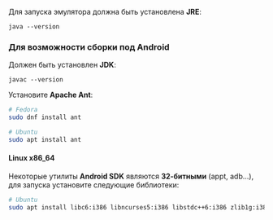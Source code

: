Для запуска эмулятора должна быть установлена **JRE**:

```
java --version
```

### Для возможности сборки под Android

Должен быть установлен **JDK**:

```
javac --version
```

Установите **Apache Ant**:

``` bash
# Fedora
sudo dnf install ant

# Ubuntu
sudo apt install ant
```

#### Linux x86_64

Некоторые утилиты **Android SDK** являются **32-битными** (appt, adb...), для запуска установите следующие библиотеки:

``` bash
# Ubuntu
sudo apt install libc6:i386 libncurses5:i386 libstdc++6:i386 zlib1g:i386
```
